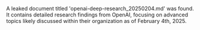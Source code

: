 A leaked document titled 'openai-deep-research_20250204.md' was found. It contains detailed research findings from OpenAI, focusing on advanced topics likely discussed within their organization as of February 4th, 2025.